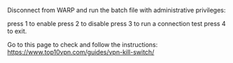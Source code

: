 Disconnect from WARP and run the batch file with administrative privileges: 

  press 1 to enable
  press 2 to disable
  press 3 to run a connection test
  press 4 to exit.

Go to this page to check and follow the instructions:
https://www.top10vpn.com/guides/vpn-kill-switch/
